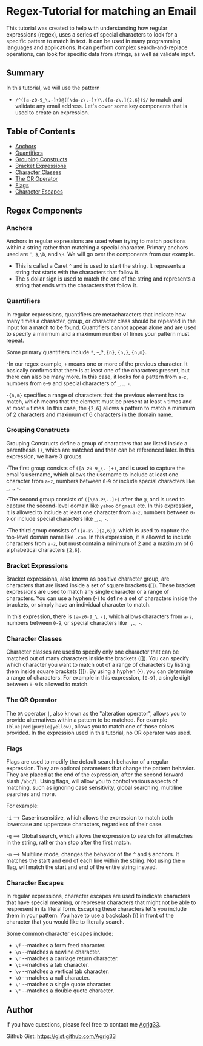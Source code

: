 # Regex-Tutorial for matching an Email
This tutorial was created to help with understanding how regular expressions (regex), uses a series of special characters to look for a specific pattern to match in text. It can be used in many programming languages and applications. It can perform complex search-and-replace operations, can look for specific data from strings, as well as validate input.

## Summary
In this tutorial, we will use the pattern 
* `/^([a-z0-9_\.-]+)@([\da-z\.-]+)\.([a-z\.]{2,6})$/` 
to match and validate any email address. Let's cover some key components that is used to create an expression.

## Table of Contents

- [Anchors](#anchors)
- [Quantifiers](#quantifiers)
- [Grouping Constructs](#grouping-constructs)
- [Bracket Expressions](#bracket-expressions)
- [Character Classes](#character-classes)
- [The OR Operator](#the-or-operator)
- [Flags](#flags)
- [Character Escapes](#character-escapes)

## Regex Components

### Anchors
Anchors in regular expressions are used when trying to match positions within a string rather than matching a special character. 
Primary anchors used are `^`, `$`,`\b`, and `\B`. We will go over the components from our example.

- This is called a Caret `^` and is used to start the string. It represents a string that starts with the characters that follow it.  
- The `$` dollar sign is used to match the end of the string and represents a string that ends with the characters that follow it.
  
### Quantifiers
In regular expressions, quantifiers are metacharacters that indicate how many times a character, group, or character class should be repeated in the input for a match to be found.
Quantifiers cannot appear alone and are used to specify a minimum and a maximum number of times your pattern must repeat. 

Some primary quantifiers include `*`, `+`,`?`, `{n}`, `{n,}`, `{n,m}`.

-In our regex example, `+` means one or more of the previous character. It basically confirms that there is at least one of the characters present, but there can also be many more. In this case, 
it looks for a pattern from `a`-`z`, numbers from `0`-`9` and special characters of `_`,`.`, `-`. 

-`{n,m}` specifies a range of characters that the previous element has to match, which means that the element must be present at least `n` times and at most `m` times.
In this case, the `{2,6}` allows a pattern to match a minimum of 2 characters and maximum of 6 characters in the domain name. 

### Grouping Constructs
Grouping Constructs define a group of characters that are listed inside a parenthesis `()`, which are matched and then can be referenced later. In this expression, we have 3 groups.

-The first group consists of `([a-z0-9_\.-]+)`, and is used to capture the email's username, which allows the username to include at least one character from `a-z`, numbers between `0-9` or include special characters 
like `_`,`.`, `-`.

-The second group consists of `([\da-z\.-]+)` after the `@`, and is used to capture the second-level domain like `yahoo` or `gmail` etc. 
In this expression, it is allowed to include at least one character from `a-z`, numbers between `0-9` or include special characters 
like `_`,`.`, `-`. 

-The third group consists of `([a-z\.]{2,6})`, which is used to capture the top-level domain name like `.com`. In this expression, it is allowed to include characters from `a-z`, 
but must contain a minimum of 2 and a maximum of 6 alphabetical characters `{2,6}`.

### Bracket Expressions
Bracket expressions, also known as positive character group, are characters that are listed inside a set of square brackets ([]). These bracket expressions are used to match any single character or a range of characters. 
You can use a hyphen (-) to define a set of characters inside the brackets, or simply have an individual character to match. 

In this expression, there is `[a-z0-9_\.-]`, which allows characters from `a-z`, numbers
between `0-9`, or special characters like `_`,`.`, `-`.

### Character Classes
Character classes are used to specify only one character that can be matched out of many characters inside the brackets ([]). You can specify which character you want to match out of a range of characters by listing them inside square brackets ([]). By using a hyphen (-), you can determine a range of characters.
For example in this expression, `[0-9]`, a single digit between `0-9` is allowed to match.

### The OR Operator
The `OR` operator `|`, also known as the "alteration operator", allows you to provide alternatives within a pattern to be matched. For example `(blue|red|purple|yellow)`, allows you to match one of those colors provided. 
In the expression used in this tutorial, no OR operator was used.

### Flags
Flags are used to modify the default search behavior of a regular expression. They are optional parameters that change the pattern behavior. They are placed at the end of the expression, after the second forward slash `/abc/i`. 
Using flags, will allow you to control various aspects of matching, such as ignoring case sensitivity, global searching, multiline searches and more.

For example:

-`i` --> Case-insensitive, which allows the expression to match both lowercase and uppercase characters, regardless of their case.

-`g` --> Global search, which allows the expression to search for all matches in the string, rather than stop after the first match. 

-`m` --> Multiline mode, changes the behavior of the `^` and `$` anchors. It matches the start and end of each line within the string. Not using the `m` flag, will match the start 
and end of the entire string instead. 

### Character Escapes
In regular expressions, character escapes are used to indicate characters that have special meaning, or represent characters that might not be able to respresent in its literal form. Escaping these characters let's you include them in your pattern. You have to use a backslash (/) in front of the 
character that you would like to literally search. 

Some common character escapes include:

- `\f` --matches a form feed character.
- `\n` --matches a newline character.
- `\r` --matches a carriage return character.
- `\t` --matches a tab character.
- `\v` --matches a vertical tab character.
- `\0` --matches a null character.
- `\'` --matches a single quote character.
- `\"` --matches a double quote character.

## Author
If you have questions, please feel free to contact me [Agrig33](https://github.com/Agrig33). 

Github Gist: https://gist.github.com/Agrig33